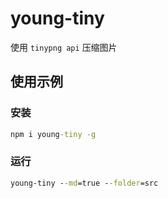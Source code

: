 # young-tiny

使用 `tinypng api` 压缩图片

## 使用示例

### 安装
```cmd
npm i young-tiny -g
```

### 运行
```cmd
young-tiny --md=true --folder=src
```
